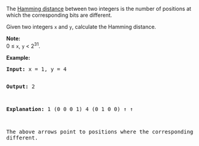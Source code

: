 <div><p>The <a href="https://en.wikipedia.org/wiki/Hamming_distance" target="_blank">Hamming distance</a> between two integers is the number of positions at which the corresponding bits are different.</p>

<p>Given two integers <code>x</code> and <code>y</code>, calculate the Hamming distance.</p>

<p><b>Note:</b><br>
0 ≤ <code>x</code>, <code>y</code> &lt; 2<sup>31</sup>.
</p>

<p><b>Example:</b>
</p><pre><b>Input:</b> x = 1, y = 4

<b>Output:</b> 2

<b>Explanation:</b>
1   (0 0 0 1)
4   (0 1 0 0)
       ↑   ↑

The above arrows point to positions where the corresponding bits are different.
</pre>
<p></p></div>